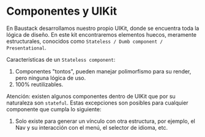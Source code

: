 # Componentes y UIKit

En Baustack desarrollamos nuestro propio UIKit,
donde se encuentra toda la lógica de diseño. En este
kit encontraremos elementos huecos, meramente estructurales,
conocidos como `Stateless / Dumb component / Presentational`.

Características de un `Stateless component`:
1. Componentes "tontos", pueden manejar polimorfismo para su
   render, pero ninguna lógica de uso.
2. 100% reutilizables.

Atención: existen algunos componentes dentro de UIKit que por
su naturaleza son `stateful`. Estas excepciones son posibles
para cualquier componente que cumpla lo siguiente:
1. Solo existe para generar un vínculo con otra estructura, 
   por ejemplo, el Nav y su interacción con el menú, el
   selector de idioma, etc.
